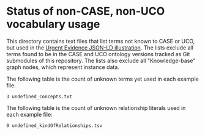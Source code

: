 # Status of non-CASE, non-UCO vocabulary usage

This directory contains text files that list terms not known to CASE or UCO, but used in the [Urgent Evidence JSON-LD illustration](https://caseontology.org/examples/urgent_evidence/).  The lists exclude all terms found to be in the CASE and UCO ontology versions tracked as Git submodules of this repository.  The lists also exclude all "Knowledge-base" graph nodes, which represent instance data.

The following table is the count of unknown terms yet used in each example file:

```
3 undefined_concepts.txt
```

The following table is the count of unknown relationship literals used in each example file:

```
0 undefined_kindOfRelationships.tsv
```
